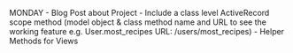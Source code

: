 MONDAY
    - Blog Post about Project
    - Include a class level ActiveRecord scope method (model object & class method name and URL to see the working feature e.g. User.most_recipes URL: /users/most_recipes)
    - Helper Methods for Views




